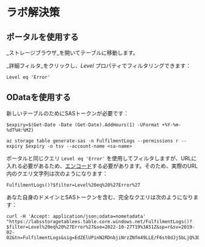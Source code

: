 # ラボ解決策

## ポータルを使用する

_ストレージブラウザ_を開いてテーブルに移動します。

_詳細フィルタ_をクリックし、_Level_ プロパティでフィルタリングできます：



```
Level eq 'Error'
```


## ODataを使用する

新しいテーブルのためにSASトークンが必要です：

```
$expiry=$(Get-Date -Date (Get-Date).AddHours(1) -UFormat +%Y-%m-%dT%H:%MZ)

az storage table generate-sas -n FulfilmentLogs --permissions r --expiry $expiry -o tsv --account-name <sa-name>
```


ポータルと同じクエリ `Level eq 'Error'` を使用してフィルタしますが、URLに入れる必要があるため、[エンコード](https://www.w3schools.com/html/html_urlencode.asp)する必要があります。そのため、実際のURL内のクエリ文字列は次のようになります：


```
FulfilmentLogs()?$filter=Level%20eq%20%27Error%27
```


あなた自身のドメインとSASトークンを含む、完全なクエリは次のようになります：


```
curl -H 'Accept: application/json;odata=nometadata' "https://labsstoragetablees.table.core.windows.net/FulfilmentLogs()?$filter=Level%20eq%20%27Error%27&se=2022-10-27T19%3A51Z&sp=r&sv=2019-02-02&tn=FulfilmentLogs&sig=EdZElUPinN2RDnbjiNrzZNfm49LLE/F6st0dJj5bLjQ%3D"
```
